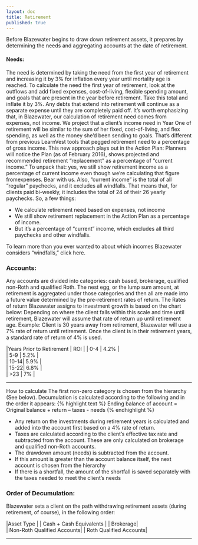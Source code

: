 ```yaml
---
layout: doc
title: Retirement
published: true
---
```

Before Blazewater begins to draw down retirement assets, it prepares by determining the needs and aggregating accounts at the date of retirement. 
 
#### Needs:
The need is determined by taking the need from the first year of retirement and increasing it by 3% for inflation every year until mortality age is reached. To calculate the need the first year of retirement, look at the outflows and add fixed expenses, cost-of-living, flexible spending amount, and goals that are present in the year before retirement. Take this total and inflate it by 3%. Any debts that extend into retirement will continue as a separate expense until they are completely paid off.
It’s worth emphasizing that, in Blazewater, our calculation of retirement need comes from expenses, not income. We project that a client’s income need in Year One of retirement will be similar to the sum of her fixed, cost-of-living, and flex spending, as well as the money she’d been sending to goals. That’s different from previous LearnVest tools that pegged retirement need to a percentage of gross income.
This new approach plays out in the Action Plan: Planners will notice the Plan (as of February 2016), shows projected and recommended retirement “replacement” as a percentage of “current income.” To unpack that: yes, we still show retirement income as a percentage of current income even though we’re calculating that figure fromexpenses. Bear with us. Also, “current income” is the total of all “regular” paychecks, and it excludes all windfalls. That means that, for clients paid bi-weekly, it includes the total of 24 of their 26 yearly paychecks.
So, a few things:
- We calculate retirement need based on expenses, not income
- We still show retirement replacement in the Action Plan as a percentage of income.
- But it’s a percentage of “current” income, which excludes all third paychecks and other windfalls. 

To learn more than you ever wanted to about which incomes Blazewater considers “windfalls,” click here.

### Accounts:
 
Any accounts are divided into categories: cash based, brokerage, qualified non-Roth and qualified Roth. The nest egg, or the lump sum amount, at retirement is aggregated under those categories and then all are made into a future value determined by the pre-retirement rates of return. 
The Rates of return Blazewater assigns to investment growth is based on the chart below: Depending on where the client falls within this scale and time until retirement, Blazewater will assume that rate of return up until retirement age. 
Example: Client is 30 years away from retirement, Blazewater will use a 7% rate of return until retirement. 
Once the client is in their retirement years, a standard rate of return of 4% is used.

 |Years Prior to Retirement | ROI |
 | 0-4  | 4.2% |   
 | 5-9  | 5.2% |   
 | 10-14| 5.9% |  
 | 15-22| 6.8% |   
 | >23  | 7% |
 
 ---


How to calculate
The first non-zero category is chosen from the hierarchy (See below).  Decumulation is calculated according to the following and in the order it appears:
{% highlight text %}
Ending balance of account = Original balance + return – taxes - needs
{% endhighlight %}
- Any return on the investments during retirement years is calculated and added into the account first based on a 4% rate of return.
- Taxes are calculated according to the client’s effective tax rate and subtracted from the account. These are only calculated on brokerage and qualified non-Roth accounts.
- The drawdown amount (needs) is subtracted from the account.
- If this amount is greater than the account balance itself, the next account is chosen from the hierarchy
- If there is a shortfall, the amount of the shortfall is saved separately with the taxes needed to meet the client’s needs

### Order of Decumulation:

Blazewater sets a client on the path withdrawing retirement assets (during retirement, of course), in the following order:

|Asset Type |
| Cash + Cash Equivalents |
| Brokerage|  
| Non-Roth Qualified Accounts| 
| Roth Qualified Accounts|

---






